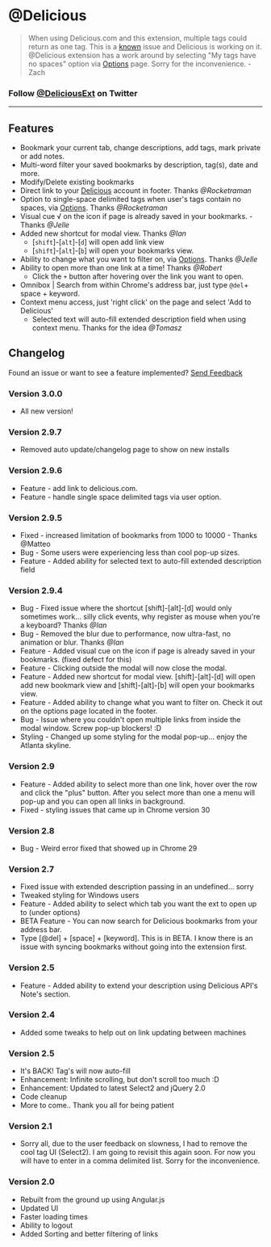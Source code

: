 # @Delicious

> When using Delicious.com and this extension, multiple tags could return as one tag. This is a [known](https://github.com/avos/delicious-api/issues/8) issue and Delicious is working on it. @Delicious extension has a work around by selecting "My tags have no spaces" option via [Options](/options.html) page. Sorry for the inconvenience. -Zach

### Follow [@DeliciousExt](https://twitter.com/@deliciousext) on Twitter

--- 
    
## Features

* Bookmark your current tab, change descriptions, add tags, mark private or add notes.
* Multi-word filter your saved bookmarks by description, tag(s), date and more.
* Modify/Delete existing bookmarks
* Direct link to your [Delicious](http://www.delicious.com) account in footer. Thanks *@Rocketraman*
* Option to single-space delimited tags when user's tags contain no spaces, via [Options](/options.html). Thanks *@Rocketraman*
* Visual cue &Sqrt; on the icon if page is already saved in your bookmarks. - Thanks *@Jelle*
* Added new shortcut for modal view. Thanks *@Ian*
  * [`shift`]-[`alt`]-[`d`] will open add link view 
  * [`shift`]-[`alt`]-[`b`] will open your bookmarks view.
* Ability to change what you want to filter on, via [Options](/options.html). Thanks *@Jelle*
* Ability to open more than one link at a time! Thanks *@Robert*
  * Click the `+` button after hovering over the link you want to open. 
* Omnibox | Search from within Chrome's address bar, just type `@del`+ space + keyword.
* Context menu access, just 'right click' on the page and select 'Add to Delicious'
  * Selected text will auto-fill extended description field when using context menu. Thanks for the idea *@Tomasz*

## Changelog

Found an issue or want to see a feature implemented? [Send Feedback](https://chrome.google.com/webstore/support/pplcoloalmjgljnbpkhcojpjnjbggppe?hl=en&gl=US#bug)

### Version 3.0.0
* All new version!

### Version 2.9.7
* Removed auto update/changelog page to show on new installs

### Version 2.9.6
* Feature - add link to delicious.com.
* Feature - handle single space delimited tags via user option.

### Version 2.9.5
* Fixed - increased limitation of bookmarks from 1000 to 10000 - Thanks @Matteo
* Bug - Some users were experiencing less than cool pop-up sizes.
* Feature - Added ability for selected text to auto-fill extended description field

### Version 2.9.4
* Bug - Fixed issue where the shortcut [shift]-[alt]-[d] would only sometimes work... silly click events, why register as mouse when you're a keyboard? Thanks *@Ian*
* Bug - Removed the blur due to performance, now ultra-fast, no animation or blur. Thanks *@Ian*
* Feature - Added visual cue on the icon if page is already saved in your bookmarks. (fixed defect for this)
* Feature - Clicking outside the modal will now close the modal.
* Feature - Added new shortcut for modal view. [shift]-[alt]-[d] will open add new bookmark view and [shift]-[alt]-[b] will open your bookmarks view.
* Feature - Added ability to change what you want to filter on. Check it out on the options page located in the footer.
* Bug - Issue where you couldn't open multiple links from inside the modal window. Screw pop-up blockers! :D
* Styling - Changed up some styling for the modal pop-up... enjoy the Atlanta skyline.

### Version 2.9
* Feature - Added ability to select more than one link, hover over the row and click the "plus" button. After you select more than one a menu will pop-up and you can open all links in background.
* Fixed - styling issues that came up in Chrome version 30

### Version 2.8
* Bug - Weird error fixed that showed up in Chrome 29

### Version 2.7
* Fixed issue with extended description passing in an undefined... sorry
* Tweaked styling for Windows users
* Feature - Added ability to select which tab you want the ext to open up to (under options)
* BETA Feature - You can now search for Delicious bookmarks from your address bar.
* Type [@del] + [space] + [keyword]. This is in BETA. I know there is an issue with syncing bookmarks without going into the extension first.

### Version 2.5
* Feature - Added ability to extend your description using Delicious API's Note's section.

### Version 2.4
* Added some tweaks to help out on link updating between machines

### Version 2.5
* It's BACK! Tag's will now auto-fill
* Enhancement: Infinite scrolling, but don't scroll too much :D
* Enhancement: Updated to latest Select2 and jQuery 2.0
* Code cleanup
* More to come.. Thank you all for being patient

### Version 2.1
* Sorry all, due to the user feedback on slowness, I had to remove the cool tag UI (Select2). I am going to revisit this again soon. For now you will have to enter in a comma delimited list. Sorry for the inconvenience.

### Version 2.0
* Rebuilt from the ground up using Angular.js
* Updated UI
* Faster loading times
* Ability to logout
* Added Sorting and better filtering of links


